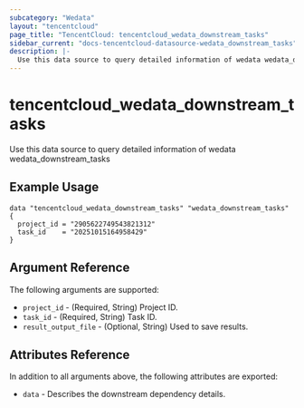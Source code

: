 ```yaml
---
subcategory: "Wedata"
layout: "tencentcloud"
page_title: "TencentCloud: tencentcloud_wedata_downstream_tasks"
sidebar_current: "docs-tencentcloud-datasource-wedata_downstream_tasks"
description: |-
  Use this data source to query detailed information of wedata wedata_downstream_tasks
---
```


# tencentcloud_wedata_downstream_tasks

Use this data source to query detailed information of wedata wedata_downstream_tasks

## Example Usage

```hcl
data "tencentcloud_wedata_downstream_tasks" "wedata_downstream_tasks" {
  project_id = "2905622749543821312"
  task_id    = "20251015164958429"
}
```

## Argument Reference

The following arguments are supported:

* `project_id` - (Required, String) Project ID.
* `task_id` - (Required, String) Task ID.
* `result_output_file` - (Optional, String) Used to save results.

## Attributes Reference

In addition to all arguments above, the following attributes are exported:

* `data` - Describes the downstream dependency details.


